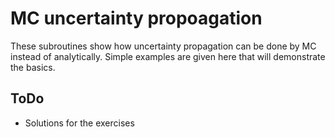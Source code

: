 # MC uncertainty propoagation

These subroutines show how uncertainty propagation can be done by MC 
instead of analytically. Simple examples are given here that will 
demonstrate the basics. 

## ToDo
 - Solutions for the exercises